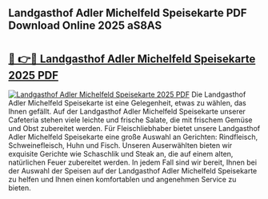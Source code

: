 ## Landgasthof Adler Michelfeld Speisekarte PDF Download Online 2025 aS8AS

# <h2><a href="http://gc71m3o.nevu.top/?p=Landgasthof+Adler+Michelfeld+Speisekarte">🔗 👉🔴 Landgasthof Adler Michelfeld Speisekarte 2025 PDF</a></h2>

[![Landgasthof Adler Michelfeld Speisekarte 2025 PDF](https://i.imgur.com/dBaPXMq.png)](http://gc71m3o.nevu.top/?p=Landgasthof+Adler+Michelfeld+Speisekarte)
Die Landgasthof Adler Michelfeld Speisekarte ist eine Gelegenheit, etwas zu wählen, das Ihnen gefällt. Auf der Landgasthof Adler Michelfeld Speisekarte unserer Cafeteria stehen viele leichte und frische Salate, die mit frischem Gemüse und Obst zubereitet werden. Für Fleischliebhaber bietet unsere Landgasthof Adler Michelfeld Speisekarte eine große Auswahl an Gerichten: Rindfleisch, Schweinefleisch, Huhn und Fisch. Unseren Auserwählten bieten wir exquisite Gerichte wie Schaschlik und Steak an, die auf einem alten, natürlichen Feuer zubereitet werden. In jedem Fall sind wir bereit, Ihnen bei der Auswahl der Speisen auf der Landgasthof Adler Michelfeld Speisekarte zu helfen und Ihnen einen komfortablen und angenehmen Service zu bieten.
